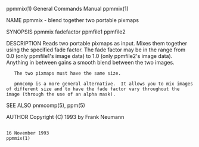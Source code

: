 ppmmix(1)                                                                               General Commands Manual                                                                              ppmmix(1)

NAME
       ppmmix - blend together two portable pixmaps

SYNOPSIS
       ppmmix fadefactor ppmfile1 ppmfile2

DESCRIPTION
       Reads  two  portable  pixmaps  as input. Mixes them together using the specified fade factor. The fade factor may be in the range from 0.0 (only ppmfile1's image data) to 1.0 (only ppmfile2's
       image data).  Anything in between gains a smooth blend between the two images.

       The two pixmaps must have the same size.

       pnmcomp is a more general alternative.  It allows you to mix images of different size and to have the fade factor vary throughout the image (through the use of an alpha mask).

SEE ALSO
       pnmcomp(5), ppm(5)

AUTHOR
       Copyright (C) 1993 by Frank Neumann

                                                                                           16 November 1993                                                                                  ppmmix(1)
